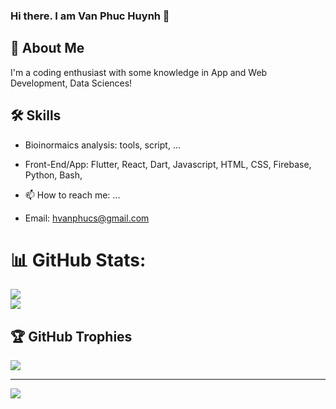 ### Hi there. I am Van Phuc Huynh 👋

## 🚀 About Me
I'm a coding enthusiast with some knowledge in App and Web Development, Data Sciences!


## 🛠 Skills
- Bioinormaics analysis: tools, script, ...
- Front-End/App: Flutter, React, Dart, Javascript, HTML, CSS, Firebase, Python, Bash, 



- 📫 How to reach me: ...
 - Email: hvanphucs@gmail.com


# 📊 GitHub Stats:
![](https://github-readme-stats.vercel.app/api?username=hvanphucs&theme=default&hide_border=false&include_all_commits=true&count_private=false)<br/>
![](https://github-readme-streak-stats.herokuapp.com/?user=hvanphucs&theme=default&hide_border=false)
## 🏆 GitHub Trophies
![](https://github-profile-trophy.vercel.app/?username=hvanphucs&theme=flat&no-frame=false&no-bg=false&margin-w=4)

---
[![](https://visitcount.itsvg.in/api?id=hvanphucs&icon=0&color=0)](https://visitcount.itsvg.in)
